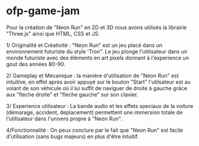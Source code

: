 # ofp-game-jam


Pour la création de "Neon Run" en 2D et 3D nous avons utilisés la librairie "Three.js" ainsi que HTML, CSS et JS. 


1/ Originalité et Créativité : 
"Neon Run" est un jeu placé dans un environnement futuriste du style 'Tron". Le jeu plonge l'utilisateur dans un monde futuriste avec des élèments en art pixels donnant à l'experience un gout des années 80-90.


2/ Gameplay et Mécanique :
la manière d'utilisation de "Neon Run" est intuitive, en effet apres avoir appuyé sur le bouton "Start" l'utilsateur est au volant de son véhicule où il lui suffit de naviguer de droite à gauche grâce aux "fleche droite" et "fleche gauche" sur son clavier.

3/ Experience utilisateur :
La bande audio et les effets speciaux de la voiture (démarage, accident, deplacement) permettent une immersion totale de l'utilisateur dans l'univers propre à "Neon Run".

4/Fonctionnalité : 
On peux conclure par le fait que "Neon Run" est facile d'utilisation (sans bugs majeurs) en plus d'être intuitif.
